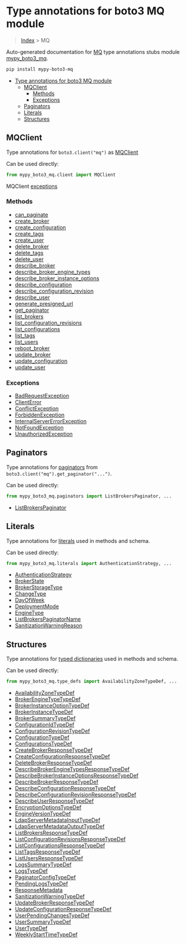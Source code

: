 # Type annotations for boto3 MQ module

> [Index](../README.md) > MQ

Auto-generated documentation for [MQ](https://boto3.amazonaws.com/v1/documentation/api/latest/reference/services/mq.html#MQ)
type annotations stubs module [mypy_boto3_mq](https://pypi.org/project/mypy-boto3-mq/).

```bash
pip install mypy-boto3-mq
```

- [Type annotations for boto3 MQ module](#type-annotations-for-boto3-mq-module)
  - [MQClient](#mqclient)
    - [Methods](#methods)
    - [Exceptions](#exceptions)
  - [Paginators](#paginators)
  - [Literals](#literals)
  - [Structures](#structures)

## MQClient

Type annotations for  `boto3.client("mq")` as [MQClient](./client.md)

Can be used directly:

```python
from mypy_boto3_mq.client import MQClient
```


MQClient [exceptions](./client.md#exceptions)



### Methods
- [can_paginate](./client.md#can-paginate)
- [create_broker](./client.md#create-broker)
- [create_configuration](./client.md#create-configuration)
- [create_tags](./client.md#create-tags)
- [create_user](./client.md#create-user)
- [delete_broker](./client.md#delete-broker)
- [delete_tags](./client.md#delete-tags)
- [delete_user](./client.md#delete-user)
- [describe_broker](./client.md#describe-broker)
- [describe_broker_engine_types](./client.md#describe-broker-engine-types)
- [describe_broker_instance_options](./client.md#describe-broker-instance-options)
- [describe_configuration](./client.md#describe-configuration)
- [describe_configuration_revision](./client.md#describe-configuration-revision)
- [describe_user](./client.md#describe-user)
- [generate_presigned_url](./client.md#generate-presigned-url)
- [get_paginator](./client.md#get-paginator)
- [list_brokers](./client.md#list-brokers)
- [list_configuration_revisions](./client.md#list-configuration-revisions)
- [list_configurations](./client.md#list-configurations)
- [list_tags](./client.md#list-tags)
- [list_users](./client.md#list-users)
- [reboot_broker](./client.md#reboot-broker)
- [update_broker](./client.md#update-broker)
- [update_configuration](./client.md#update-configuration)
- [update_user](./client.md#update-user)




### Exceptions
- [BadRequestException](./client.md#badrequestexception)
- [ClientError](./client.md#clienterror)
- [ConflictException](./client.md#conflictexception)
- [ForbiddenException](./client.md#forbiddenexception)
- [InternalServerErrorException](./client.md#internalservererrorexception)
- [NotFoundException](./client.md#notfoundexception)
- [UnauthorizedException](./client.md#unauthorizedexception)






## Paginators

Type annotations for [paginators](./paginators.md) from `boto3.client("mq").get_paginator("...")`.

Can be used directly:

```python
from mypy_boto3_mq.paginators import ListBrokersPaginator, ...
```

- [ListBrokersPaginator](./paginators.md#listbrokerspaginator)






## Literals

Type annotations for [literals](./literals.md) used in methods and schema.

Can be used directly:

```python
from mypy_boto3_mq.literals import AuthenticationStrategy, ...
```

- [AuthenticationStrategy](./literals.md#authenticationstrategy)
- [BrokerState](./literals.md#brokerstate)
- [BrokerStorageType](./literals.md#brokerstoragetype)
- [ChangeType](./literals.md#changetype)
- [DayOfWeek](./literals.md#dayofweek)
- [DeploymentMode](./literals.md#deploymentmode)
- [EngineType](./literals.md#enginetype)
- [ListBrokersPaginatorName](./literals.md#listbrokerspaginatorname)
- [SanitizationWarningReason](./literals.md#sanitizationwarningreason)




## Structures


Type annotations for [typed dictionaries](./type_defs.md) used in methods and schema.

Can be used directly:

```python
from mypy_boto3_mq.type_defs import AvailabilityZoneTypeDef, ...
```

- [AvailabilityZoneTypeDef](./type_defs.md#availabilityzonetypedef)
- [BrokerEngineTypeTypeDef](./type_defs.md#brokerenginetypetypedef)
- [BrokerInstanceOptionTypeDef](./type_defs.md#brokerinstanceoptiontypedef)
- [BrokerInstanceTypeDef](./type_defs.md#brokerinstancetypedef)
- [BrokerSummaryTypeDef](./type_defs.md#brokersummarytypedef)
- [ConfigurationIdTypeDef](./type_defs.md#configurationidtypedef)
- [ConfigurationRevisionTypeDef](./type_defs.md#configurationrevisiontypedef)
- [ConfigurationTypeDef](./type_defs.md#configurationtypedef)
- [ConfigurationsTypeDef](./type_defs.md#configurationstypedef)
- [CreateBrokerResponseTypeDef](./type_defs.md#createbrokerresponsetypedef)
- [CreateConfigurationResponseTypeDef](./type_defs.md#createconfigurationresponsetypedef)
- [DeleteBrokerResponseTypeDef](./type_defs.md#deletebrokerresponsetypedef)
- [DescribeBrokerEngineTypesResponseTypeDef](./type_defs.md#describebrokerenginetypesresponsetypedef)
- [DescribeBrokerInstanceOptionsResponseTypeDef](./type_defs.md#describebrokerinstanceoptionsresponsetypedef)
- [DescribeBrokerResponseTypeDef](./type_defs.md#describebrokerresponsetypedef)
- [DescribeConfigurationResponseTypeDef](./type_defs.md#describeconfigurationresponsetypedef)
- [DescribeConfigurationRevisionResponseTypeDef](./type_defs.md#describeconfigurationrevisionresponsetypedef)
- [DescribeUserResponseTypeDef](./type_defs.md#describeuserresponsetypedef)
- [EncryptionOptionsTypeDef](./type_defs.md#encryptionoptionstypedef)
- [EngineVersionTypeDef](./type_defs.md#engineversiontypedef)
- [LdapServerMetadataInputTypeDef](./type_defs.md#ldapservermetadatainputtypedef)
- [LdapServerMetadataOutputTypeDef](./type_defs.md#ldapservermetadataoutputtypedef)
- [ListBrokersResponseTypeDef](./type_defs.md#listbrokersresponsetypedef)
- [ListConfigurationRevisionsResponseTypeDef](./type_defs.md#listconfigurationrevisionsresponsetypedef)
- [ListConfigurationsResponseTypeDef](./type_defs.md#listconfigurationsresponsetypedef)
- [ListTagsResponseTypeDef](./type_defs.md#listtagsresponsetypedef)
- [ListUsersResponseTypeDef](./type_defs.md#listusersresponsetypedef)
- [LogsSummaryTypeDef](./type_defs.md#logssummarytypedef)
- [LogsTypeDef](./type_defs.md#logstypedef)
- [PaginatorConfigTypeDef](./type_defs.md#paginatorconfigtypedef)
- [PendingLogsTypeDef](./type_defs.md#pendinglogstypedef)
- [ResponseMetadata](./type_defs.md#responsemetadata)
- [SanitizationWarningTypeDef](./type_defs.md#sanitizationwarningtypedef)
- [UpdateBrokerResponseTypeDef](./type_defs.md#updatebrokerresponsetypedef)
- [UpdateConfigurationResponseTypeDef](./type_defs.md#updateconfigurationresponsetypedef)
- [UserPendingChangesTypeDef](./type_defs.md#userpendingchangestypedef)
- [UserSummaryTypeDef](./type_defs.md#usersummarytypedef)
- [UserTypeDef](./type_defs.md#usertypedef)
- [WeeklyStartTimeTypeDef](./type_defs.md#weeklystarttimetypedef)
